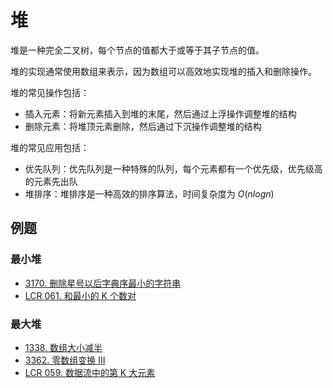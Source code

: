 # 堆

堆是一种完全二叉树，每个节点的值都大于或等于其子节点的值。

堆的实现通常使用数组来表示，因为数组可以高效地实现堆的插入和删除操作。

堆的常见操作包括：

- 插入元素：将新元素插入到堆的末尾，然后通过上浮操作调整堆的结构
- 删除元素：将堆顶元素删除，然后通过下沉操作调整堆的结构

堆的常见应用包括：

- 优先队列：优先队列是一种特殊的队列，每个元素都有一个优先级，优先级高的元素先出队
- 堆排序：堆排序是一种高效的排序算法，时间复杂度为 $O(nlogn)$

## 例题

### 最小堆

- [3170. 删除星号以后字典序最小的字符串](/leetcode/4-每日一题/3170.%20删除星号以后字典序最小的字符串.md)
- [LCR 061. 和最小的 K 个数对](/leetcode/8-119经典题变种挑战/挑战%209：堆/LCR%20061.%20和最小的%20K%20个数对.md)

### 最大堆

- [1338. 数组大小减半](/leetcode/4-每日一题/1338.%20数组大小减半.md)
- [3362. 零数组变换 III](/leetcode/4-每日一题/3362.%20零数组变换%20III.md)
- [LCR 059. 数据流中的第 K 大元素](/leetcode/8-119经典题变种挑战/挑战%209：堆/LCR%20059.%20数据流中的第%20K%20大元素.md)
